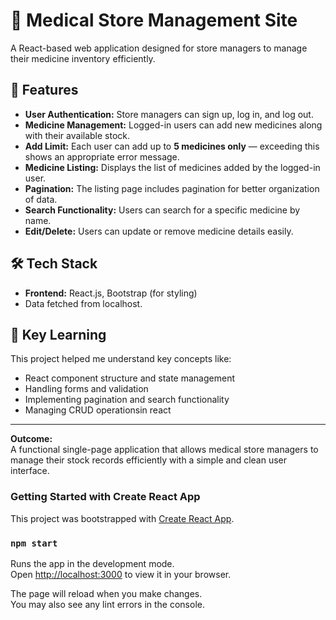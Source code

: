 # 🏪 Medical Store Management Site

A React-based web application designed for store managers to manage their medicine inventory efficiently.

## 🔧 Features
- **User Authentication:** Store managers can sign up, log in, and log out.  
- **Medicine Management:** Logged-in users can add new medicines along with their available stock.  
- **Add Limit:** Each user can add up to **5 medicines only** — exceeding this shows an appropriate error message.  
- **Medicine Listing:** Displays the list of medicines added by the logged-in user.  
- **Pagination:** The listing page includes pagination for better organization of data.  
- **Search Functionality:** Users can search for a specific medicine by name.  
- **Edit/Delete:** Users can update or remove medicine details easily.  

## 🛠️ Tech Stack
- **Frontend:** React.js, Bootstrap (for styling)  
- Data fetched from localhost. 

## 📌 Key Learning
This project helped me understand key concepts like:
- React component structure and state management  
- Handling forms and validation  
- Implementing pagination and search functionality  
- Managing CRUD operationsin react 

---

**Outcome:**  
A functional single-page application that allows medical store managers to manage their stock records efficiently with a simple and clean user interface.



### Getting Started with Create React App

This project was bootstrapped with [Create React App](https://github.com/facebook/create-react-app).

### `npm start`

Runs the app in the development mode.\
Open [http://localhost:3000](http://localhost:3000) to view it in your browser.

The page will reload when you make changes.\
You may also see any lint errors in the console.


